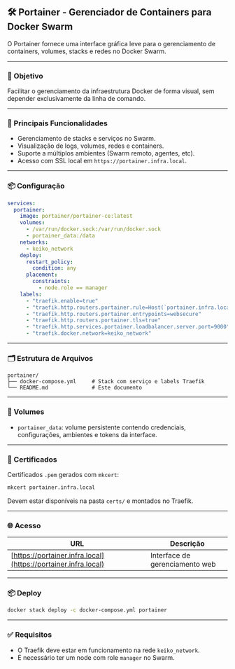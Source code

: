 ## 🛠️ Portainer - Gerenciador de Containers para Docker Swarm

O Portainer fornece uma interface gráfica leve para o gerenciamento de containers, volumes, stacks e redes no Docker Swarm.

---

### 🎯 Objetivo

Facilitar o gerenciamento da infraestrutura Docker de forma visual, sem depender exclusivamente da linha de comando.

---

### 🧩 Principais Funcionalidades

* Gerenciamento de stacks e serviços no Swarm.
* Visualização de logs, volumes, redes e containers.
* Suporte a múltiplos ambientes (Swarm remoto, agentes, etc).
* Acesso com SSL local em `https://portainer.infra.local`.

---

### 📦 Configuração

```yaml
services:
  portainer:
    image: portainer/portainer-ce:latest
    volumes:
      - /var/run/docker.sock:/var/run/docker.sock
      - portainer_data:/data
    networks:
      - keiko_network
    deploy:
      restart_policy:
        condition: any
      placement:
        constraints:
          - node.role == manager
    labels:
      - "traefik.enable=true"
      - "traefik.http.routers.portainer.rule=Host(`portainer.infra.local`)"
      - "traefik.http.routers.portainer.entrypoints=websecure"
      - "traefik.http.routers.portainer.tls=true"
      - "traefik.http.services.portainer.loadbalancer.server.port=9000"
      - "traefik.docker.network=keiko_network"
```

---

### 🗂️ Estrutura de Arquivos

```
portainer/
├── docker-compose.yml     # Stack com serviço e labels Traefik
└── README.md              # Este documento
```

---

### 📁 Volumes

* `portainer_data`: volume persistente contendo credenciais, configurações, ambientes e tokens da interface.

---

### 🔐 Certificados

Certificados `.pem` gerados com `mkcert`:

```bash
mkcert portainer.infra.local
```

Devem estar disponíveis na pasta `certs/` e montados no Traefik.

---

### 🌐 Acesso

| URL                                                            | Descrição                      |
| -------------------------------------------------------------- | ------------------------------ |
| [https://portainer.infra.local](https://portainer.infra.local) | Interface de gerenciamento web |

---

### 📦 Deploy

```bash
docker stack deploy -c docker-compose.yml portainer
```

---

### ✅ Requisitos

* O Traefik deve estar em funcionamento na rede `keiko_network`.
* É necessário ter um node com role `manager` no Swarm.

